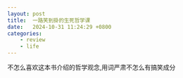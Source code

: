 ```yaml
---
layout: post
title:  一路笑到掛的生死哲学课
date:   2024-10-31 11:24:29 +0800
categories: 
    - review
    - life
---
```


不怎么喜欢这本书介绍的哲学观念,用词严肃不怎么有搞笑成分